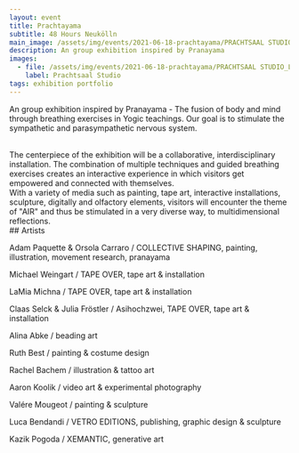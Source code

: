 ```yaml
---
layout: event
title: Prachtayama
subtitle: 48 Hours Neukölln
main_image: /assets/img/events/2021-06-18-prachtayama/PRACHTSAAL STUDIO_PRACHTAYAMA.webp
description: An group exhibition inspired by Pranayama
images: 
  - file: /assets/img/events/2021-06-18-prachtayama/PRACHTSAAL STUDIO_LOATION.webp
    label: Prachtsaal Studio
tags: exhibition portfolio
---
```

An group exhibition inspired by Pranayama - The fusion of body and mind through breathing exercises in Yogic teachings. Our goal is to stimulate the sympathetic and parasympathetic nervous system.

<br>
The centerpiece of the exhibition will be a collaborative, interdisciplinary installation.
The combination of multiple techniques and guided breathing exercises creates an interactive experience in which visitors get empowered and connected with themselves.

<br>
With a variety of media such as painting, tape art, interactive installations, sculpture, digitally and olfactory elements, visitors will encounter the theme of "AIR" and thus be stimulated in a very diverse way, to multidimensional reflections.

<br>
## Artists

Adam Paquette & Orsola Carraro / 
COLLECTIVE SHAPING, painting, illustration, movement research, pranayama

Michael Weingart / 
TAPE OVER, tape art & installation

LaMia Michna / 
TAPE OVER, tape art & installation

Claas Selck & Julia Fröstler / 
Asihochzwei, TAPE OVER, tape art & installation

Alina Abke / 
beading art

Ruth Best / 
painting  & costume design

Rachel Bachem / 
illustration & tattoo art

Aaron Koolik / 
video art & experimental photography

Valére Mougeot / 
painting & sculpture

Luca Bendandi / 
VETRO EDITIONS, publishing, graphic design & sculpture

Kazik Pogoda / 
XEMANTIC, generative art
